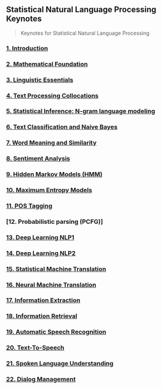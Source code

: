 ## Statistical Natural Language Processing Keynotes

> Keynotes for Statistical Natural Language Processing

### [1. Introduction](/Introduction.md)

### [2. Mathematical Foundation](/Mathematical%20Foundation.md)

### [3. Linguistic Essentials](/Linguistic%20Essentials.md)

### [4. Text Processing Collocations](/Text%20Processing%20Collocations.md)

### [5. Statistical Inference: N-gram language modeling](/Statistical%20Inference.md)

### [6. Text Classification and Naive Bayes](/Text%20Classification%20and%20Naive%20Bayes.md)

### [7. Word Meaning and Similarity](/Word%20Meaning%20and%20Similarity.md)

### [8. Sentiment Analysis](/Sentiment%20Analysis.md)

### [9. Hidden Markov Models (HMM)](/Hidden%20Markov%20Models.md)

### [10. Maximum Entropy Models](/Maximum%20Entropy%20Models.md)

### [11. POS Tagging](/POS%20Tagging.md)

### [12. Probabilistic parsing (PCFG)]

### [13. Deep Learning NLP1](/Deep%20Learning%20NLP1.md)

### [14. Deep Learning NLP2](/Deep%20Learning%20NLP2.md)

### [15. Statistical Machine Translation](/Statistical%20Machine%20Translation.md)

### [16. Neural Machine Translation](/Neural%20Machine%20Translation.md)

### [17. Information Extraction](/Information%20Extraction.md)

### [18. Information Retrieval](/Information%20Retrieval.md)

### [19. Automatic Speech Recognition](/Automatic%20Speech%20Recognition.md)

### [20. Text-To-Speech](/Text-To-Speech.md)

### [21. Spoken Language Understanding](/Spoken%20Language%20Understanding.md)

### [22. Dialog Management](/Dialog%20Management.md)
